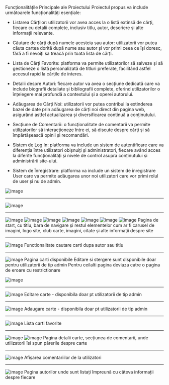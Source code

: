 Funcționalitățile Principale ale Proiectului
Proiectul propus va include următoarele funcționalități esențiale:

-	Listarea Cărților: utilizatorii vor avea acces la o listă extinsă de cărți, fiecare cu detalii complete, inclusiv titlu, autor, descriere și alte informații relevante.

-	Căutare de cărți după numele acesteia sau autor: utilizatorii vor putea căuta cartea dorită după nume sau autor și vor primi ceea ce își doresc, fără a fi nevoiți sa treacă prin toata lista de cărți.

-	Lista de Cărți Favorite: platforma va permite utilizatorilor să salveze și să gestioneze o listă personalizată de titluri preferate, facilitând astfel accesul rapid la cărțile de interes.

-	Detalii despre Autori: fiecare autor va avea o secțiune dedicată care va include biografii detaliate și bibliografii complete, oferind utilizatorilor o înțelegere mai profundă a contextului și a operei autorului.

-	Adăugarea de Cărți Noi: utilizatorii vor putea contribui la extinderea bazei de date prin adăugarea de cărți noi direct din pagina web, asigurând astfel actualizarea și diversificarea continuă a conținutului.

-	Secțiune de Comentarii: o funcționalitate de comentarii va permite utilizatorilor să interacționeze între ei, să discute despre cărți și să împărtășească opinii și recomandări.

-	Sistem de Log In: platforma va include un sistem de autentificare care va diferenția între utilizatori obișnuiți și administratori, fiecare având acces la diferite funcționalități și nivele de control asupra conținutului și administrării site-ului.

-	Sistem de Înregistrare: platforma va include un sistem de înregistrare User care va permite adăugarea unor noi utilizatori care vor primi rolul de user și nu de admin.


![image](https://github.com/user-attachments/assets/f1f0e069-a601-4594-8866-0c77a24fad94)

-----------------------
![image](https://github.com/user-attachments/assets/437188c0-8dd7-4e07-b671-d82ca58e5dac)

-----------------------
![image](https://github.com/user-attachments/assets/b047c7be-2e1c-46b2-8c1a-d9eb75d01221)
![image](https://github.com/user-attachments/assets/00df4d5d-98c4-4adb-8118-824bd3e168d9)
![image](https://github.com/user-attachments/assets/5d30d788-cb2b-497c-b3c8-b7b498cbe1eb)
![image](https://github.com/user-attachments/assets/eb505f86-9063-428b-b600-d2b33ee8ef40)
![image](https://github.com/user-attachments/assets/ce5699a1-b91e-422d-af7f-7c6bd0caeb88)
![image](https://github.com/user-attachments/assets/cf2e83f5-b524-4352-80f6-ff8ae05bcf12)
![image](https://github.com/user-attachments/assets/7b375c0c-f042-4129-b16f-ca79c8c3d703)
Pagina de start, cu titlu, bara de navigare și restul elementelor cum ar fi carusel de imagini, logo site, club carte,  imagini, citate și alte informații despre site

----------------------
![image](https://github.com/user-attachments/assets/f2febb9f-ed39-4ed0-b0e1-5bb0e9bf637e)
Functionalitate cautare carti dupa autor sau titlu

----------------------
![image](https://github.com/user-attachments/assets/e9680ed1-8de5-4dcf-b113-1cf409274005)
Pagina carti disponibile
Editare si stergere sunt disponibile doar pentru utilizatorii de tip admin
Pentru ceilalti pagina deviaza catre o pagina de eroare cu restrictionare

![image](https://github.com/user-attachments/assets/e4c1d9d8-3e2e-4b43-9303-45c0650c035a)


----------------------
![image](https://github.com/user-attachments/assets/dc26a7d0-84b5-4231-9e68-78cd800c08a2)
Editare carte - disponibila doar pt utilizatorii de tip admin

----------------------
![image](https://github.com/user-attachments/assets/272c3eff-e046-4579-bfeb-2604d7c436dc)
Adaugare carte - disponibila doar pt utilizatorii de tip admin

----------------------
![image](https://github.com/user-attachments/assets/4ffcd74c-d929-4af2-8c90-9cda1efdc2cb)
Lista carti favorite

----------------------
![image](https://github.com/user-attachments/assets/44af6dd8-d13a-407c-bd4b-2c36f258ce93)
![image](https://github.com/user-attachments/assets/3093dc3e-b155-46ce-835b-92b4e6bc1130)
Pagina detalii carte, secțiunea de comentarii, unde utilizatorii îsi spun părerile despre carte

----------------------
![image](https://github.com/user-attachments/assets/f004ed62-9dcd-439f-8d56-336e3273b711)
Afișarea comentariilor de la utilizatori 

----------------------
![image](https://github.com/user-attachments/assets/550a2765-eb09-4347-b99c-fac639f563cd)
Pagina autorilor unde sunt listați împreună cu câteva informații despre fiecare







